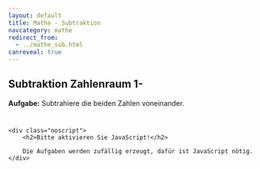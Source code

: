 ```yaml
---
layout: default
title: Mathe - Subtraktion
navcategory: mathe
redirect_from:
  - ../mathe_sub.html
canreveal: true
---
```


## Subtraktion Zahlenraum 1-<span id="max"></span>

**Aufgabe:** Subtrahiere die beiden Zahlen voneinander.

<div id="content" class="group">
</div>
<div id="content2" class="group" style="margin-top:40px">
</div>

<script type="text/javascript">
function init() {
    var maxStr = getParameterByName("max");
    var max = 1000;
    if (maxStr !== null) {
        max = parseInt(maxStr, 10);
    }
    $("#max").html(new Intl.NumberFormat('de-DE').format(max));
    sub(max, "#content");

    if (max <= 20) {
        subWithIcons(Math.min(max, 18), "#content2", 4);
    } else {
        $("#content2").remove();
    }
}
</script><noscript>
    <div class="noscript">
        <h2>Bitte aktivieren Sie JavaScript!</h2>

        Die Aufgaben werden zufällig erzeugt, dafür ist JavaScript nötig.
    </div>
</noscript>
